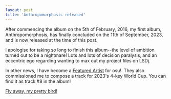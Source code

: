 ```yaml
---
layout: post
title: 'Anthropomorphosis released'
---
```


After commencing the album on the 5th of February, 2016, my first album, Anthropomorphosis, has finally concluded on the 11th of September, 2023, and is now released at the time of this post.

I apologise for taking so long to finish this album--the level of ambition turned out to be a nightmare! Lots and lots of decision paralysis, and an eccentric ego regarding wanting to max out my project files on LSDj.

In other news, I have become a [Featured Artist](https://osu.ppy.sh/home/news/2023-09-17-new-featured-artist-aquellex) for osu!. They also commissioned me to compose a track for 2023's 4-key World Cup. You can find it as track #8 in the album!

[Fly away, my pretty bird!](https://aquellex.bandcamp.com/album/anthropomorphosis)
